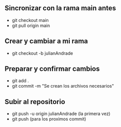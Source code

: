 ## Sincronizar con la rama main antes
- git checkout main
- git pull origin main
 
## Crear y cambiar a mi rama
- git checkout -b julianAndrade
 
## Preparar y confirmar cambios
- git add .
- git commit -m "Se crean los archivos necesarios"
 
## Subir al repositorio
- git push -u origin julianAndrade (la primera vez)
- git push (para los proximos commit)
